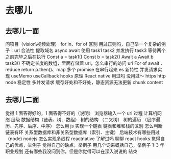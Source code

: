 # 去哪儿

## 去哪儿一面

问项目（vision\视频处理）
for in、for of 区别
用过正则吗，自己举一个复杂的例子：url 合法性 提取域名
async await 使用
task1 task2 并发执行 task3 等待两个之前完毕之后在执行
Const a = task1()
Const b = task2()
Await a
Await b
task3()
不确定长度的数组，里面存储着 url，怎么串行的访问 url
For of await 、reduce return p.then()、map 多个 promise 在串行起来
es 新特性
并发请求实现
useMemo useCallback
hooks 原理
React native 用过吗 没用过～
https http
node 稳定性 多并发请求
缓存好处和不好处，静态资源无法更新 chunk content

## 去哪儿二面

觉得 1 面答得好的，1 面答得不好的（说明）
浏览器输入一个 url 过程
计算机网络 层级
数据结构（链表、树、数组）
树的结构 （二叉树）
树的遍历 （层序遍历、先序、后序、中序）
怎么用 js 实现一个链表
链表和堆和栈的区别
怎么判断链表有环
关系型数据库和非关系型数据库（索引、主键）
后端技术有哪些用过（node)
nodejs 怎么实现多线程
reactnative 了解过吗
聊聊 react hooks
觉得自己的优点，举例子
觉得自己的缺点，举例子
用几个词来概括自己，举例子
1-3 年职业规划
还有哪些我没问到你，但是你觉得可以在深入说说的
结束
